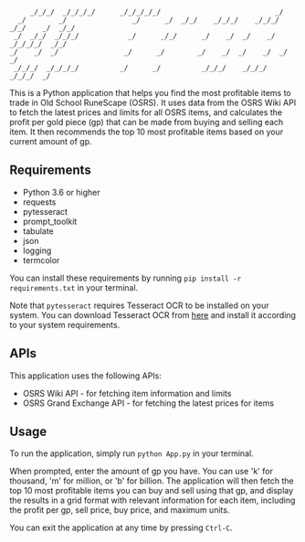 ```
                                                                  
     _/_/_/  _/_/_/_/      _/_/_/_/_/                            _/                      
  _/        _/                _/      _/  _/_/    _/_/_/    _/_/_/    _/_/    _/  _/_/   
 _/  _/_/  _/_/_/            _/      _/_/      _/    _/  _/    _/  _/_/_/_/  _/_/        
_/    _/  _/                _/      _/        _/    _/  _/    _/  _/        _/           
 _/_/_/  _/_/_/_/          _/      _/          _/_/_/    _/_/_/    _/_/_/  _/            
```

This is a Python application that helps you find the most profitable items to trade in Old School RuneScape (OSRS). It uses data from the OSRS Wiki API to fetch the latest prices and limits for all OSRS items, and calculates the profit per gold piece (gp) that can be made from buying and selling each item. It then recommends the top 10 most profitable items based on your current amount of gp.

Requirements
------------
- Python 3.6 or higher
- requests
- pytesseract
- prompt_toolkit
- tabulate
- json
- logging
- termcolor

You can install these requirements by running `pip install -r requirements.txt` in your terminal.

Note that `pytesseract` requires Tesseract OCR to be installed on your system. You can download Tesseract OCR from [here](https://github.com/tesseract-ocr/tesseract) and install it according to your system requirements.

APIs
----
This application uses the following APIs:

- OSRS Wiki API - for fetching item information and limits
- OSRS Grand Exchange API - for fetching the latest prices for items

Usage
-----
To run the application, simply run `python App.py` in your terminal.

When prompted, enter the amount of gp you have. You can use 'k' for thousand, 'm' for million, or 'b' for billion. The application will then fetch the top 10 most profitable items you can buy and sell using that gp, and display the results in a grid format with relevant information for each item, including the profit per gp, sell price, buy price, and maximum units.

You can exit the application at any time by pressing `Ctrl-C`.
